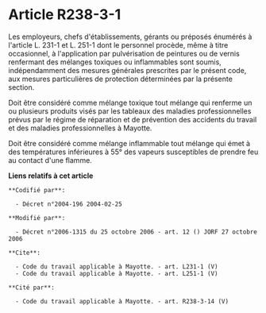 # Article R238-3-1

Les employeurs, chefs d'établissements, gérants ou préposés énumérés à l'article L. 231-1 et L. 251-1 dont le personnel
procède, même à titre occasionnel, à l'application par pulvérisation de peintures ou de vernis renfermant des mélanges
toxiques ou inflammables sont soumis, indépendamment des mesures générales prescrites par le présent code, aux mesures
particulières de protection déterminées par la présente section. 

Doit être considéré comme mélange toxique tout mélange qui renferme un ou plusieurs produits visés par les tableaux des
maladies professionnelles prévus par le régime de réparation et de prévention des accidents du travail et des maladies
professionnelles à Mayotte. 

Doit être considéré comme mélange inflammable tout mélange qui émet à des températures inférieures à 55° des vapeurs
susceptibles de prendre feu au contact d'une flamme.

**Liens relatifs à cet article**

	**Codifié par**:

	  - Décret n°2004-196 2004-02-25

	**Modifié par**:

	  - Décret n°2006-1315 du 25 octobre 2006 - art. 12 () JORF 27 octobre 2006

	**Cite**:

	  - Code du travail applicable à Mayotte. - art. L231-1 (V)
	  - Code du travail applicable à Mayotte. - art. L251-1 (V)

	**Cité par**:

	  - Code du travail applicable à Mayotte. - art. R238-3-14 (V)
